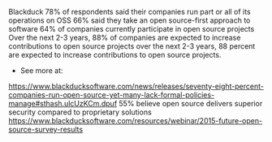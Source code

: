Blackduck 78% of respondents said their companies run part or all of its
operations on OSS 66% said they take an open source-first approach to
software 64% of companies currently participate in open source projects
Over the next 2-3 years, 88% of companies are expected to increase
contributions to open source projects over the next 2-3 years, 88
percent are expected to increase contributions to open source projects.
-   See more at:

<https://www.blackducksoftware.com/news/releases/seventy-eight-percent-companies-run-open-source-yet-many-lack-formal-policies-manage#sthash.ulcUzKCm.dpuf>
55% believe open source delivers superior security compared to
proprietary solutions
<https://www.blackducksoftware.com/resources/webinar/2015-future-open-source-survey-results>
